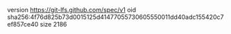 version https://git-lfs.github.com/spec/v1
oid sha256:4f76d825b73d0015125d41477055730605550011dd40adc155420c7ef857ce40
size 2186
